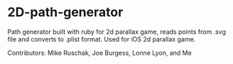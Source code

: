 2D-path-generator
=================

Path generator built with ruby for 2d parallax game, reads points from .svg file and converts to .plist format. Used for iOS 2d parallax game.


Contributors:
  Mike Ruschak,
  Joe Burgess,
  Lonne Lyon,
  and Me
